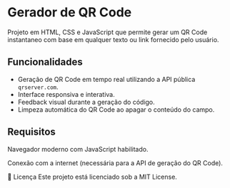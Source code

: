 # Gerador de QR Code
Projeto em HTML, CSS e JavaScript que permite gerar um QR Code instantaneo com base em qualquer texto ou link fornecido pelo usuário.

## Funcionalidades
- Geração de QR Code em tempo real utilizando a API pública `qrserver.com`.
- Interface responsiva e interativa.
- Feedback visual durante a geração do código.
- Limpeza automática do QR Code ao apagar o conteúdo do campo.

## Requisitos
Navegador moderno com JavaScript habilitado.

Conexão com a internet (necessária para a API de geração do QR Code).

📝 Licença
Este projeto está licenciado sob a MIT License.
